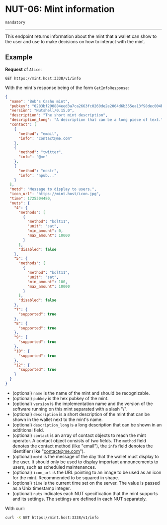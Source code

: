 # NUT-06: Mint information

`mandatory`

---

This endpoint returns information about the mint that a wallet can show to the user and use to make decisions on how to interact with the mint.

## Example

**Request** of `Alice`:

```http
GET https://mint.host:3338/v1/info
```

With the mint's response being of the form `GetInfoResponse`:

```json
{
  "name": "Bob's Cashu mint",
  "pubkey": "0283bf290884eed3a7ca2663fc0260de2e2064d6b355ea13f98dec004b7a7ead99",
  "version": "Nutshell/0.15.0",
  "description": "The short mint description",
  "description_long": "A description that can be a long piece of text.",
  "contact": [
    {
      "method": "email",
      "info": "contact@me.com"
    },
    {
      "method": "twitter",
      "info": "@me"
    },
    {
      "method": "nostr",
      "info": "npub..."
    }
  ],
  "motd": "Message to display to users.",
  "icon_url": "https://mint.host/icon.jpg",
  "time": 1725304480,
  "nuts": {
    "4": {
      "methods": [
        {
          "method": "bolt11",
          "unit": "sat",
          "min_amount": 0,
          "max_amount": 10000
        }
      ],
      "disabled": false
    },
    "5": {
      "methods": [
        {
          "method": "bolt11",
          "unit": "sat",
          "min_amount": 100,
          "max_amount": 10000
        }
      ],
      "disabled": false
    },
    "7": {
      "supported": true
    },
    "8": {
      "supported": true
    },
    "9": {
      "supported": true
    },
    "10": {
      "supported": true
    },
    "12": {
      "supported": true
    }
  }
}
```


- (optional) `name` is the name of the mint and should be recognizable.
- (optional) `pubkey` is the hex pubkey of the mint.
- (optional) `version` is the implementation name and the version of the software running on this mint separated with a slash "/".
- (optional) `description` is a short description of the mint that can be shown in the wallet next to the mint's name.
- (optional) `description_long` is a long description that can be shown in an additional field.
- (optional) `contact` is an array of contact objects to reach the mint operator. A contact object consists of two fields. The `method` field denotes the contact method (like "email"), the `info` field denotes the identifier (like "contact@me.com").
- (optional) `motd` is the message of the day that the wallet must display to the user. It should only be used to display important announcements to users, such as scheduled maintenances.
- (optional) `icon_url` is the URL pointing to an image to be used as an icon for the mint. Recommended to be squared in shape.
- (optional) `time` is the current time set on the server. The value is passed as a Unix timestamp integer.
- (optional) `nuts` indicates each NUT specification that the mint supports and its settings. The settings are defined in each NUT separately.


With curl:

```bash
curl -X GET https://mint.host:3338/v1/info
```

[00]: 00.md
[01]: 01.md
[02]: 02.md
[03]: 03.md
[04]: 04.md
[05]: 05.md
[06]: 06.md
[07]: 07.md
[08]: 08.md
[09]: 09.md
[10]: 10.md
[11]: 11.md
[12]: 12.md
